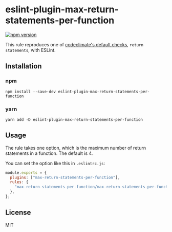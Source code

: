 # eslint-plugin-max-return-statements-per-function

[![npm version](https://badge.fury.io/js/eslint-plugin-max-return-statements-per-function.svg)](https://badge.fury.io/js/eslint-plugin-max-return-statements-per-function)

This rule reproduces one of [codeclimate's default checks](https://docs.codeclimate.com/docs/maintainability#checks), `return statements`, with ESLint.

## Installation

### npm

```shell
npm install --save-dev eslint-plugin-max-return-statements-per-function
```

### yarn

```shell
yarn add -D eslint-plugin-max-return-statements-per-function
```

## Usage

The rule takes one option, which is the maximum number of return statements in a function. The default is 4.

You can set the option like this in `.eslintrc.js`:

```js
module.exports = {
  plugins: ["max-return-statements-per-function"],
  rules: {
    "max-return-statements-per-function/max-return-statements-per-function": ["error", 4],
  },
};
```

## License

MIT
